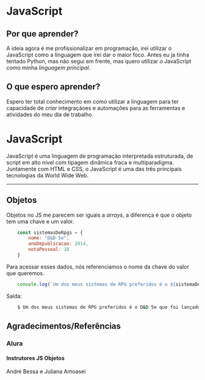 # JavaScript

## Por que aprender?

A ideia agora é me profissionalizar em programação, irei utilizar o JavaScript como a linguagem que irei dar o maior foco. Antes eu ja tinha tentado Python, mas não segui em frente, mas quero utilizar o JavaScript como minha *linguagem principal*.

## O que espero aprender?

Espero ter total conhecimento em como utilizar a linguagem para ter capacidade de *criar* integraçãoes e automações para as ferramentas e atividades do meu dia de trabalho.

# JavaScript

JavaScript é uma linguagem de programação interpretada estruturada, de script em alto nível com tipagem dinâmica fraca e multiparadigma. Juntamente com HTML e CSS, o JavaScript é uma das três principais tecnologias da World Wide Web.

---

## Objetos
Objetos no JS me parecem ser iguais a *arrays*, a diferença é que o objeto tem uma chave e um valor.

```JavaScript
    const sistemasDeRpgs = {
        nome: "D&D 5e",
        anoDepublicacao: 2014,
        notaPessoal: 10
    }
```
Para acessar esses dados, nós referenciamos o nome da chave do valor que queremos.
```javascript
    console.log(`Um dos meus sistemas de RPG preferidos é o ${sistemaDeRpgs.nome} que foi lançado em ${sistemaDeRpgs.anoDepublicacao}`)
```
Saída:
```bash
    $ Um dos meus sistemas de RPG preferidos é o D&D 5e que foi lançado em 2014.
```




## Agradecimentos/Referências
### Alura
#### Instrutores JS Objetos
André Bessa e Juliana Amoasei 